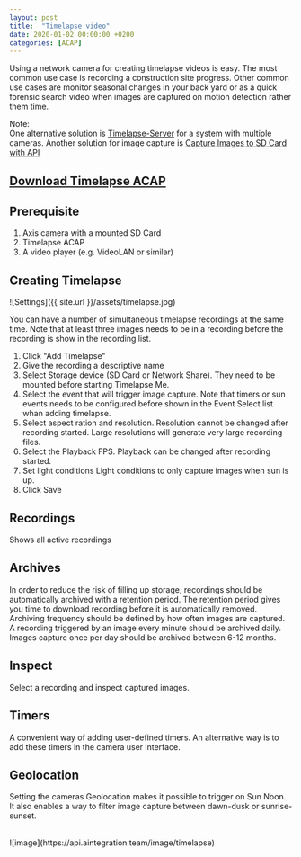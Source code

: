 ```yaml
---
layout: post
title:  "Timelapse video"
date: 2020-01-02 00:00:00 +0200
categories: [ACAP]
---
```

Using a network camera for creating timelapse videos is easy.  The most common use case is recording a construction site progress.  Other common use cases are monitor seasonal changes in your back yard or as a quick forensic search video when images are captured on motion detection rather them time.

Note:  
One alternative solution is [Timelapse-Server](https://acap.juhlin.me/package/timelapse-server) for a system with multiple cameras. 
Another solution for image capture is [Capture Images to SD Card with API ](https://pandosme.github.io/node-red/2024/04/12/Image2SDCard.html)

## [Download Timelapse ACAP](https://www.dropbox.com/s/59p0hff457kebaa/TimelapseMe.zip?dl=1)

## Prerequisite
1. Axis camera with a mounted SD Card
2. Timelapse ACAP
3. A video player (e.g. VideoLAN or similar)

## Creating Timelapse
![Settings]({{ site.url }}/assets/timelapse.jpg)

You can have a number of simultaneous timelapse recordings at the same time.  Note that at least three images needs to be in a recording before the recording is show in the recording list.

1. Click "Add Timelapse"
2. Give the recording a descriptive name
3. Select Storage device (SD Card or Network Share).  They need to be mounted before starting Timelapse Me.
4. Select the event that will trigger image capture.  Note that timers or sun events needs to be configured before shown in the Event Select list whan adding timelapse.
5. Select aspect ration and resolution.  Resolution cannot be changed after recording started.  Large resolutions will generate very large recording files.
6. Select the Playback FPS.  Playback can be changed after recording started.
7. Set light conditions Light conditions to only capture images when sun is up.
8. Click Save

## Recordings 
Shows all active recordings

## Archives
In order to reduce the risk of filling up storage, recordings should be automatically archived with a retention period.
The retention period gives you time to download recording before it is automatically removed.
Archiving frequency should be defined by how often images are captured.  A recording triggered by an image every minute should be archived daily.
Images capture once per day should be archived between 6-12 months.

## Inspect
Select a recording and inspect captured images.

## Timers
A convenient way of adding user-defined timers.  An alternative way is to add these timers in the camera user interface.

## Geolocation
Setting the cameras Geolocation makes it possible to trigger on Sun Noon.  It also enables a way to filter image capture between dawn-dusk or sunrise-sunset.

<br/>
![image](https://api.aintegration.team/image/timelapse)
